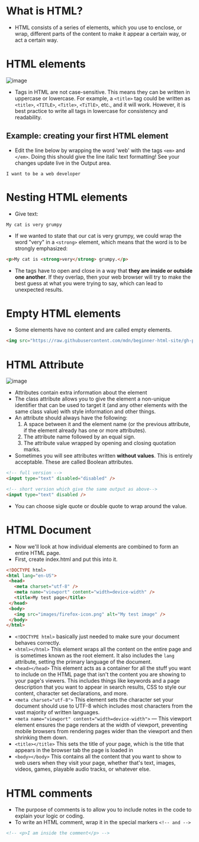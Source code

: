 # What is HTML?
* HTML consists of a series of elements, which you use to enclose, or wrap, different parts of the content to make it appear a certain way, or act a certain way.
# HTML elements
![image](https://developer.mozilla.org/en-US/docs/Learn/Getting_started_with_the_web/HTML_basics/grumpy-cat-small.png)
* Tags in HTML are not case-sensitive. This means they can be written in uppercase or lowercase. For example, a `<title>` tag could be written as `<title>`, `<TITLE>`, `<Title>`, `<TiTlE>`, etc., and it will work. However, it is best practice to write all tags in lowercase for consistency and readability.
## Example: creating your first HTML element
* Edit the line below by wrapping the word 'web' with the tags `<em>` and `</em>`. Doing this should give the line italic text formatting! See your changes update live in the Output area.
```text
I want to be a web developer
```

# Nesting HTML elements
* Give text:
```text
My cat is very grumpy
```
* If we wanted to state that our cat is very grumpy, we could wrap the word "very" in a `<strong>` element, which means that the word is to be strongly emphasized:
 ```html
 <p>My cat is <strong>very</strong> grumpy.</p>

 ```
 * The tags have to open and close in a way that **they are inside or outside one another**. If they overlap, then your web browser will try to make the best guess at what you were trying to say, which can lead to unexpected results.

 # Empty HTML elements
 * Some elements have no content and are called empty elements. 
 ```html
<img src="https://raw.githubusercontent.com/mdn/beginner-html-site/gh-pages/images/firefox-icon.png" alt="My test image" />
 ```

# HTML Attribute
![image](https://developer.mozilla.org/en-US/docs/Learn/Getting_started_with_the_web/HTML_basics/grumpy-cat-attribute-small.png)
* Attributes contain extra information about the element
*  The class attribute allows you to give the element a non-unique identifier that can be used to target it (and any other elements with the same class value) with style information and other things.
* An attribute should always have the following:
    1. A space between it and the element name (or the previous attribute, if the element already has one or more attributes).
    2. The attribute name followed by an equal sign.
    3. The attribute value wrapped by opening and closing quotation marks.
* Sometimes you will see attributes written **without values**. This is entirely acceptable. These are called Boolean attributes. 
```html
<!-- full version -->
<input type="text" disabled="disabled" />

<!-- short version which give the same output as above-->
<input type="text" disabled />
```
* You can choose sigle quote or double quote to wrap around the value.

 # HTML Document
 * Now we'll look at how individual elements are combined to form an entire HTML page.
 * First, create index.html and put this into it.
 ```html
 <!DOCTYPE html>
<html lang="en-US">
  <head>
    <meta charset="utf-8" />
    <meta name="viewport" content="width=device-width" />
    <title>My test page</title>
  </head>
  <body>
    <img src="images/firefox-icon.png" alt="My test image" />
  </body>
</html>
 ```
* `<!DOCTYPE html>` basically just needed to make sure your document behaves correctly.
* `<html></html>` This element wraps all the content on the entire page and is sometimes known as the root element. It also includes the `lang ` attribute, setting the primary language of the document.
* `<head></head>` This element acts as a container for all the stuff you want to include on the HTML page that isn't the content you are showing to your page's viewers. This includes things like keywords and a page description that you want to appear in search results, CSS to style our content, character set declarations, and more.
* `<meta charset="utf-8">` This element sets the character set your document should use to UTF-8 which includes most characters from the vast majority of written languages.
* `<meta name="viewport" content="width=device-width">` — This viewport element ensures the page renders at the width of viewport, preventing mobile browsers from rendering pages wider than the viewport and then shrinking them down.
* `<title></title>` This sets the title of your page, which is the title that appears in the browser tab the page is loaded in
* `<body></body>` This contains all the content that you want to show to web users when they visit your page, whether that's text, images, videos, games, playable audio tracks, or whatever else.

# HTML comments
* The purpose of comments is to allow you to include notes in the code to explain your logic or coding. 
* To write an HTML comment, wrap it in the special markers `<!-- and -->`
```html
<!-- <p>I am inside the comment</p> -->
```
